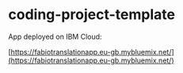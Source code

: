 # coding-project-template

App deployed on IBM Cloud:

[https://fabiotranslationapp.eu-gb.mybluemix.net/](https://fabiotranslationapp.eu-gb.mybluemix.net/)
